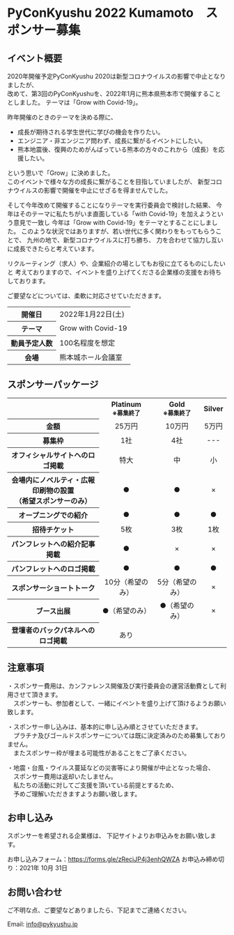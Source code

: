 # PyConKyushu 2022 Kumamoto　スポンサー募集

## イベント概要

2020年開催予定PyConKyushu 2020は新型コロナウイルスの影響で中止となりましたが、  
改めて、第3回のPyConKyushuを、2022年1月に熊本県熊本市で開催することとしました。
テーマは「Grow with Covid-19」。
  
昨年開催のときのテーマを決める際に、  
- 成長が期待される学生世代に学びの機会を作りたい。
- エンジニア・非エンジニア問わず、成長に繋がるイベントにしたい。
- 熊本地震後、復興のためがんばっている熊本の方々のこれから（成長）を応援したい。

という思いで「Grow」に決めました。  
このイベントで様々な方の成長に繋がることを目指していましたが、
新型コロナウイルスの影響で開催を中止にせざるを得ませんでした。

そして今年改めて開催することになりテーマを実行委員会で検討した結果、
今年はそのテーマに私たちがいま直面している「with Covid-19」を加えようという意見で一致し
今年は「Grow with Covid-19」をテーマとすることにしました。
このような状況ではありますが、若い世代に多く関わりをもってもらうことで、
九州の地で、新型コロナウイルスに打ち勝ち、
力を合わせて協力し互いに成長できたらと考えています。

リクルーティング（求人）や、企業紹介の場としてもお役に立てるものにしたいと
考えておりますので、イベントを盛り上げてくださる企業様の支援をお待ちしております。

ご要望などについては、柔軟に対応させていただきます。

<table>
<tbody>
<tr>
<th>開催日</th>
<td>2022年1月22日(土)</td>
</tr>
<tr>
<th>テーマ</th>
<td>Grow with Covid-19</td>
</tr>
<tr>
<th>動員予定人数</th>
<td>100名程度を想定</td>
<tr>
<th>会場</th>
<td>熊本城ホール会議室</td>
</tr>
<tr>
</tbody>
</table>

## スポンサーパッケージ

<table>
<tr>
<th></th>
<th align="center"><span id="Platinum">Platinum<br><small>※募集終了</small></span></th>
<th align="center"><span id="Gold">Gold<br><small>※募集終了</small></span></th>
<th align="center"><span id="Silver">Silver</span></th>
</tr>
<tr>
<th>金額</th>
<td align="center">25万円</td>
<td align="center">10万円</td>
<td align="center">5万円</td>
</tr>
<tr>
<th>募集枠</th>
<td align="center"><div class="platinum_text">1社</div></td>
<td align="center">4社</td>
<td align="center">---</td>
</tr>
<tr>
<th>オフィシャルサイトヘのロゴ掲載</th>
<td align="center"><div class="platinum_text">特大</div></td>
<td align="center">中</td>
<td align="center">小</td>
</tr>
<tr>
<th>会場内にノベルティ・広報印刷物の設置<br>（希望スポンサーのみ）</th>
<td align="center">●</td>
<td align="center">●</td>
<td align="center">×</td>
</tr>
<tr>
<th>オープニングでの紹介</th>
<td align="center">●</td>
<td align="center">●</td>
<td align="center">●</td>
</tr>
<tr>
<th>招待チケット</th>
<td align="center"><div class="platinum_text">5枚</div></td>
<td align="center">3枚</td>
<td align="center">1枚</td>
</tr>
<tr>
<th>パンフレットへの紹介記事掲載</th>
<td align="center"><div class="platinum_text">●</div></td>
<td align="center">×</td>
<td align="center">×</td>
</tr>
<tr>
<th>パンフレットへのロゴ掲載</th>
<td align="center">●</td>
<td align="center">●</td>
<td align="center">●</td>
</tr>
<tr>
<th>スポンサーショートトーク</th>
<td align="center">10分（希望のみ）</td>
<td align="center">5分（希望のみ）</td>
<td align="center">×</td>
</tr>
<tr>
<tr>
<th>ブース出展</th>
<td align="center">●（希望のみ）</td>
<td align="center">●（希望のみ）</td>
<td align="center">×</td>
</tr>
<tr>
<th>登壇者のバックパネルへのロゴ掲載</th>
<td align="center">あり</td>
<td align="center"></td>
<td align="center"></td>
</tr>
</table>

## 注意事項
・スポンサー費用は、カンファレンス開催及び実行委員会の運営活動費として利用させて頂きます。  
　スポンサーも、参加者として、一緒にイベントを盛り上げて頂けるようお願い致します。

・スポンサー申し込みは、基本的に申し込み順とさせていただきます。  
　プラチナ及びゴールドスポンサーについては既に決定済みのため募集しておりません。  
　またスポンサー枠が埋まる可能性があることをご了承ください。

・地震・台風・ウイルス蔓延などの災害等により開催が中止となった場合、
　スポンサー費用は返却いたしません。  
　私たちの活動に対してご支援を頂いている前提とするため、  
　予めご理解いただきますようお願い致します。  

## お申し込み
スポンサーを希望される企業様は、
下記サイトよりお申込みをお願い致します。

お申し込みフォーム：https://forms.gle/zReciJP4j3enhQWZA
お申込み締め切り：2021年 10月 31日

## お問い合わせ
ご不明な点、ご要望などありましたら、下記までご連絡ください。

Email: info@pykyushu.jp